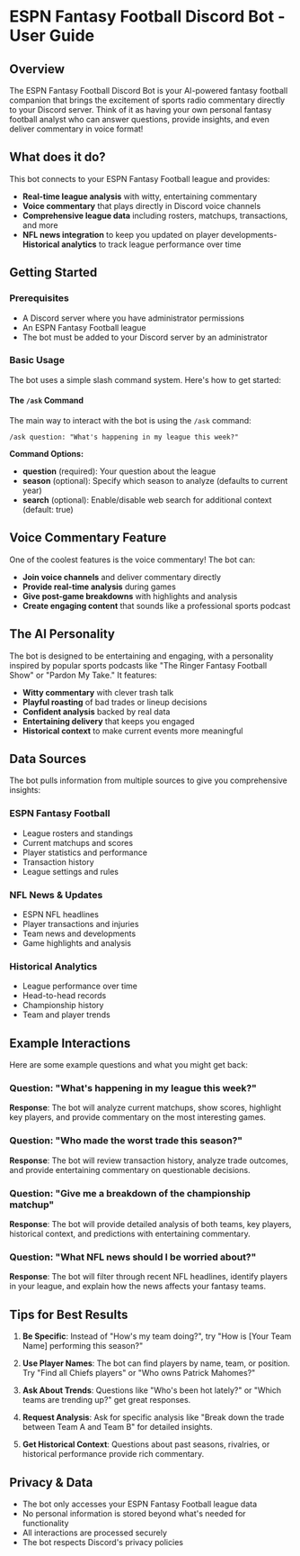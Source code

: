 # ESPN Fantasy Football Discord Bot - User Guide

## Overview

The ESPN Fantasy Football Discord Bot is your AI-powered fantasy football companion that brings the excitement of sports radio commentary directly to your Discord server. Think of it as having your own personal fantasy football analyst who can answer questions, provide insights, and even deliver commentary in voice format!

## What does it do?

This bot connects to your ESPN Fantasy Football league and provides:

- **Real-time league analysis** with witty, entertaining commentary
- **Voice commentary** that plays directly in Discord voice channels
- **Comprehensive league data** including rosters, matchups, transactions, and more
- **NFL news integration** to keep you updated on player developments- **Historical analytics** to track league performance over time

## Getting Started

### Prerequisites

- A Discord server where you have administrator permissions
- An ESPN Fantasy Football league
- The bot must be added to your Discord server by an administrator

### Basic Usage

The bot uses a simple slash command system. Here's how to get started:

#### The `/ask` Command

The main way to interact with the bot is using the `/ask` command:

```
/ask question: "What's happening in my league this week?"
```

**Command Options:**

- **question** (required): Your question about the league
- **season** (optional): Specify which season to analyze (defaults to current year)
- **search** (optional): Enable/disable web search for additional context (default: true)

## Voice Commentary Feature

One of the coolest features is the voice commentary! The bot can:

- **Join voice channels** and deliver commentary directly
- **Provide real-time analysis** during games
- **Give post-game breakdowns** with highlights and analysis
- **Create engaging content** that sounds like a professional sports podcast

## The AI Personality

The bot is designed to be entertaining and engaging, with a personality inspired by popular sports podcasts like "The Ringer Fantasy Football Show" or "Pardon My Take." It features:

- **Witty commentary** with clever trash talk
- **Playful roasting** of bad trades or lineup decisions
- **Confident analysis** backed by real data
- **Entertaining delivery** that keeps you engaged
- **Historical context** to make current events more meaningful

## Data Sources

The bot pulls information from multiple sources to give you comprehensive insights:

### ESPN Fantasy Football

- League rosters and standings
- Current matchups and scores
- Player statistics and performance
- Transaction history
- League settings and rules

### NFL News & Updates

- ESPN NFL headlines
- Player transactions and injuries
- Team news and developments
- Game highlights and analysis

### Historical Analytics

- League performance over time
- Head-to-head records
- Championship history
- Team and player trends

## Example Interactions

Here are some example questions and what you might get back:

### Question: "What's happening in my league this week?"

**Response**: The bot will analyze current matchups, show scores, highlight key players, and provide commentary on the most interesting games.

### Question: "Who made the worst trade this season?"

**Response**: The bot will review transaction history, analyze trade outcomes, and provide entertaining commentary on questionable decisions.

### Question: "Give me a breakdown of the championship matchup"

**Response**: The bot will provide detailed analysis of both teams, key players, historical context, and predictions with entertaining commentary.

### Question: "What NFL news should I be worried about?"

**Response**: The bot will filter through recent NFL headlines, identify players in your league, and explain how the news affects your fantasy teams.

## Tips for Best Results

1. **Be Specific**: Instead of "How's my team doing?", try "How is [Your Team Name] performing this season?"

2. **Use Player Names**: The bot can find players by name, team, or position. Try "Find all Chiefs players" or "Who owns Patrick Mahomes?"

3. **Ask About Trends**: Questions like "Who's been hot lately?" or "Which teams are trending up?" get great responses.

4. **Request Analysis**: Ask for specific analysis like "Break down the trade between Team A and Team B" for detailed insights.

5. **Get Historical Context**: Questions about past seasons, rivalries, or historical performance provide rich commentary.

## Privacy & Data

- The bot only accesses your ESPN Fantasy Football league data
- No personal information is stored beyond what's needed for functionality
- All interactions are processed securely
- The bot respects Discord's privacy policies
